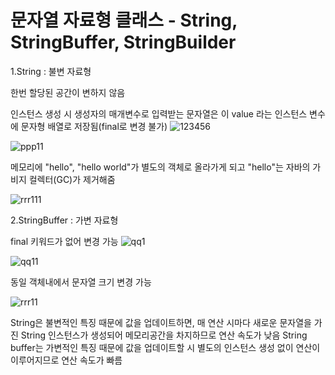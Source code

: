 # 문자열 자료형 클래스 - String, StringBuffer, StringBuilder

1.String : 불변 자료형

 한번 할당된 공간이 변하지 않음

 인스턴스 생성 시 생성자의 매개변수로 입력받는 문자열은 이 value 라는 인스턴스 변수에 문자형 배열로 저장됨(final로 변경 불가)
![123456](https://github.com/heydgmon/0619/assets/40292371/9ce67b80-07d4-42ca-b90c-1d134f1de3b9)

![ppp11](https://github.com/heydgmon/0619/assets/40292371/04107a4f-11d5-45e8-bbf8-827c9b6fb8f0)

  메모리에 "hello", "hello world"가 별도의 객체로 올라가게 되고 "hello"는 자바의 가비지 컬렉터(GC)가 제거해줌

![rrr111](https://github.com/heydgmon/0619/assets/40292371/63f48463-9ab1-4220-bdeb-41fa9287c957)

2.StringBuffer : 가변 자료형

final 키워드가 없어 변경 가능
![qq1](https://github.com/heydgmon/0619/assets/40292371/d7d2134e-bdd0-4574-9deb-1d0048ff9567) 


![qq11](https://github.com/heydgmon/0619/assets/40292371/dd757e35-c561-48f5-8f86-e925cea1c34f)

동일 객체내에서 문자열 크기 변경 가능

![rrr11](https://github.com/heydgmon/0619/assets/40292371/fcb58ac7-f721-41fc-9267-cf5a10385304)


String은 불변적인 특징 때문에 값을 업데이트하면, 매 연산 시마다 새로운 문자열을 가진 String 인스턴스가 생성되어 메모리공간을 차지하므로 연산 속도가 낮음
String buffer는 가변적인 특징 때문에 값을 업데이트할 시 별도의 인스턴스 생성 없이 연산이 이루어지므로 연산 속도가 빠름 


